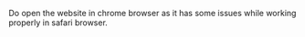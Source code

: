 
Do open the website in chrome browser as it has some issues while working properly in safari browser.

